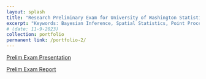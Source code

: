 ```yaml
---
layout: splash
title: "Research Preliminary Exam for University of Washington Statistics Program"
excerpt: "Keywords: Bayesian Inference, Spatial Statistics, Point Processes, Matern Processes, .<br/><img src='/images/Lplot.png'>"
# (date: 11-9-2023) 
collection: portfolio
permanent link: /portfolio-2/
---
```




[Prelim Exam Presentation](Prelim_Final_Presentation.pptx)

[Prelim Exam Report](Prelim_Report_final.pdf)

